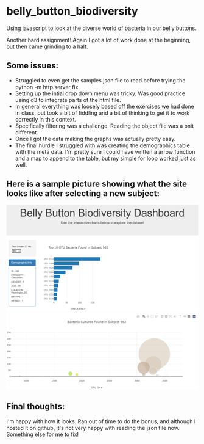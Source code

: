 # belly_button_biodiversity
Using javascript to look at the diverse world of bacteria in our belly buttons.

Another hard assignment! Again I got a lot of work done at the beginning, but then came grinding to a halt.

## Some issues:
- Struggled to even get the samples.json file to read before trying the python -m http.server fix.
- Setting up the intial drop down menu was tricky. Was good practice using d3 to integrate parts of the html file.
- In general everything was loosely based off the exercises we had done in class, but took a bit of fiddling and a bit of thinking to get it to work correctly in this context.
- Specifically filtering was a challenge. Reading the object file was a bnit different.
- Once I got the data making the graphs was actually pretty easy.
- The final hurdle I struggled with was creating the demographics table with the meta data. I'm pretty sure I could have written a arrow function and a map to append to the table, but my simple for loop worked just as well.

## Here is a sample picture showing what the site looks like after selecting a new subject:
![Top of Page](https://github.com/marcuspttr/belly_button_biodiversity/blob/main/assets/bellybuttoncapture1.PNG)
![Bottom of Page](https://github.com/marcuspttr/belly_button_biodiversity/blob/main/assets/bellybuttoncapture2.PNG)

## Final thoughts:
I'm happy with how it looks. Ran out of time to do the bonus, and although I hosted it on github, it's not very happy with reading the json file now.  Something else for me to fix!
